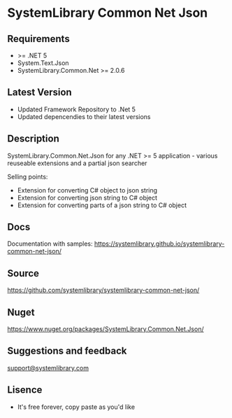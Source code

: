 # SystemLibrary Common Net Json

## Requirements
- &gt;= .NET 5
- System.Text.Json
- SystemLibrary.Common.Net &gt;= 2.0.6

## Latest Version
- Updated Framework Repository to .Net 5
- Updated depencendies to their latest versions

## Description
SystemLibrary.Common.Net.Json for any .NET &gt;= 5 application - various reuseable extensions and a partial json searcher

Selling points:
* Extension for converting C# object to json string
* Extension for converting json string to C# object
* Extension for converting parts of a json string to C# object

## Docs			
Documentation with samples:
https://systemlibrary.github.io/systemlibrary-common-net-json/

## Source
https://github.com/systemlibrary/systemlibrary-common-net-json/

## Nuget
https://www.nuget.org/packages/SystemLibrary.Common.Net.Json/

## Suggestions and feedback
support@systemlibrary.com

## Lisence
- It's free forever, copy paste as you'd like